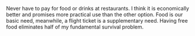 Never have to pay for food or drinks at restaurants. I think it is economically better and promises more practical use than the other option. Food is our basic need, meanwhile, a flight ticket is a supplementary need. Having free food eliminates half of my fundamental survival problem.